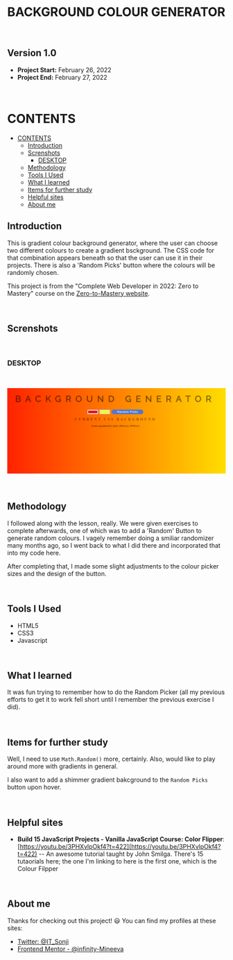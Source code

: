 # BACKGROUND COLOUR GENERATOR<!-- omit in toc -->

<br>

## Version 1.0<!-- omit in toc -->

- **Project Start:** February 26, 2022
- **Project End:** February 27, 2022

<br>

# CONTENTS
- [CONTENTS](#contents)
  - [Introduction](#introduction)
  - [Screnshots](#screnshots)
    - [DESKTOP](#desktop)
  - [Methodology](#methodology)
  - [Tools I Used](#tools-i-used)
  - [What I learned](#what-i-learned)
  - [Items for further study](#items-for-further-study)
  - [Helpful sites](#helpful-sites)
  - [About me](#about-me)



Introduction
---
This is gradient colour background generator, where the user can choose two different colours to create a gradient bsckground. The CSS code for that combination appears beneath so that the user can use it in their projects. There is also a 'Random Picks' button where the colours will be randomly chosen.

This project is from the "Complete Web Developer in 2022: Zero to Mastery" course on the [Zero-to-Mastery website](https://zerotomastery.io/).

<br>

Screnshots
---
<br>

### DESKTOP

<br>

![image](images/image1.png)

<br>


Methodology
---

I followed along with the lesson, really. We were given exercises to complete afterwards, one of which was to add a 'Random' Button to generate random colours. I vagely remember doing a smiliar randomizer many months ago, so I went back to what I did there and incorporated that into my code here.

After completing that, I made some slight adjustments to the colour picker sizes and the design of the button.


<br>

Tools I Used
---
* HTML5
* CSS3
* Javascript

<br>

What I learned
---
It was fun trying to remember how to do the Random Picker (all my previous efforts to get it to work fell short until I remember the previous exercise I did). 

<br>

Items for further study
---
Well, I need to use `Math.Random()` more, certainly. Also, would like to play around more with gradients in general.

I also want to add a shimmer gradient bakcground to the `Random Picks` button upon hover. 

<br>

Helpful sites
---
- **Build 15 JavaScript Projects - Vanilla JavaScript Course: Color Flipper**: [https://youtu.be/3PHXvlpOkf4?t=422](https://youtu.be/3PHXvlpOkf4?t=422) -- An awesome tutorial taught by John Smilga. There's 15 tutaorials here; the one I'm linking to here is the first one, which is the Colour Filpper

<br>

About me
---
Thanks for checking out this project! 😃 You can find my profiles at these sites:
- [Twitter: @IT_Sonji](https://twitter.com/sonji_it)
- [Frontend Mentor - @infinity-Mineeva](https://www.frontendmentor.io/profile/Infinity-Mineeva)